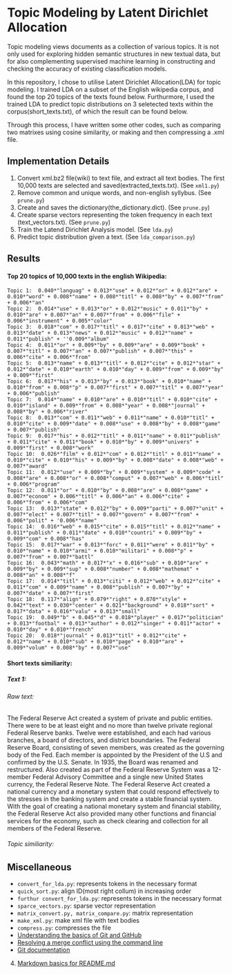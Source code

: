 # Topic Modeling by Latent Dirichlet Allocation


Topic modeling views documents as a collection of various topics. It is not only used for exploring hidden semantic structures in new textual data, but for also complementing supervised machine learning in constructing and checking the accuracy of existing classification models.

In this repository, I chose to utilise Latent Dirichlet Allocation(LDA) for topic modeling. I trained LDA on a subset of the English wikipedia corpus, and found the top 20 topics of the texts found below. Furthurmore, I used the trained LDA to predict topic distributions on 3 seletected texts within the corpus(short_texts.txt), of which the result can be found below.

Through this process, I have written some other codes, such as comparing two matrixes using cosine similarity, or making and then compressing a .xml file.

## Implementation Details

1. Convert xml.bz2 file(wiki) to text file, and extract all text bodies. The first 10,000 texts are selected and saved(extracted_texts.txt). (See `xml1.py`)
2. Remove common and unique words, and non-english syllybus. (See `prune.py`)
3. Create and saves the dictionary(the_dictionary.dict). (See `prune.py`)
4. Create sparse vectors representing the token frequency in each text (text_vectors.txt). (See `prune.py`)
5. Train the Latend Dirichlet Analysis model. (See `lda.py`)
6. Predict topic distribution given a text. (See `lda_comparison.py`)

## Results

#### Top 20 topics of 10,000 texts in the english Wikipedia:
```
Topic 1:  0.040*"languag" + 0.013*"use" + 0.012*"or" + 0.012*"are" + 0.010*"word" + 0.008*"name" + 0.008*"titl" + 0.008*"by" + 0.007*"from" + 0.006*"an"  
Topic 2:  0.014*"use" + 0.013*"or" + 0.012*"music" + 0.011*"by" + 0.010*"are" + 0.007*"an" + 0.007*"from" + 0.006*"file" + 0.006*"instrument" + 0.005*"color"  
Topic 3:  0.018*"com" + 0.017*"titl" + 0.017*"cite" + 0.013*"web" + 0.013*"date" + 0.013*"news" + 0.012*"music" + 0.012*"name" + 0.011*"publish" + ''0.009*"album"  
Topic 4:  0.011*"or" + 0.009*"by" + 0.009*"are" + 0.009*"book" + 0.007*"titl" + 0.007*"an" + 0.007*"publish" + 0.007*"this" + 0.006*"cite" + 0.006*"from"  
Topic 5:  0.013*"name" + 0.013*"titl" + 0.012*"cite" + 0.012*"star" + 0.012*"date" + 0.010*"earth" + 0.010*"day" + 0.009*"from" + 0.009*"by" + 0.009*"first"  
Topic 6:  0.017*"his" + 0.013*"by" + 0.013*"book" + 0.010*"name" + 0.010*"from" + 0.008*"p" + 0.007*"first" + 0.007*"titl" + 0.007*"year" + 0.006*"publish"  
Topic 7:  0.014*"name" + 0.010*"are" + 0.010*"titl" + 0.010*"cite" + 0.010*"island" + 0.009*"from" + 0.008*"year" + 0.008*"journal" + 0.008*"by" + 0.006*"river"  
Topic 8:  0.013*"com" + 0.011*"web" + 0.011*"name" + 0.010*"titl" + 0.010*"cite" + 0.009*"date" + 0.008*"use" + 0.008*"by" + 0.008*"game" + 0.007*"publish"  
Topic 9:  0.017*"his" + 0.012*"titl" + 0.011*"name" + 0.011*"publish" + 0.011*"cite" + 0.011*"book" + 0.010*"by" + 0.009*"univers" + 0.009*"first" + 0.008*"work"  
Topic 10:  0.026*"film" + 0.012*"com" + 0.012*"titl" + 0.011*"name" + 0.010*"cite" + 0.010*"his" + 0.009*"by" + 0.008*"date" + 0.008*"web" + 0.007*"award"  
Topic 11:  0.012*"use" + 0.009*"by" + 0.009*"system" + 0.009*"code" + 0.008*"are" + 0.008*"or" + 0.008*"comput" + 0.007*"web" + 0.006*"titl" + 0.006*"program"  
Topic 12:  0.011*"or" + 0.010*"by" + 0.008*"are" + 0.008*"game" + 0.007*"econom" + 0.006*"titl" + 0.006*"an" + 0.006*"cite" + 0.006*"from" + 0.006*"com"  
Topic 13:  0.013*"state" + 0.012*"by" + 0.009*"parti" + 0.007*"unit" + 0.007*"elect" + 0.007*"titl" + 0.007*"govern" + 0.007*"from" + 0.006*"polit" + '0.006*"name"  
Topic 14:  0.016*"web" + 0.015*"cite" + 0.015*"titl" + 0.012*"name" + 0.011*"publish" + 0.011*"date" + 0.010*"countri" + 0.009*"by" + 0.009*"com" + 0.008*"has"  
Topic 15:  0.017*"war" + 0.013*"forc" + 0.011*"were" + 0.011*"by" + 0.010*"name" + 0.010*"armi" + 0.010*"militari" + 0.008*"p" + 0.007*"from" + 0.007*"battl"  
Topic 16:  0.043*"math" + 0.017*"x" + 0.016*"sub" + 0.010*"are" + 0.009*"by" + 0.009*"sup" + 0.008*"number" + 0.008*"mathemat" + 0.008*"an" + 0.008*"f"  
Topic 17:  0.014*"titl" + 0.013*"citi" + 0.012*"web" + 0.012*"cite" + 0.011*"com" + 0.009*"name" + 0.008*"publish" + 0.007*"by" + 0.007*"date" + 0.007*"first"  
Topic 18:  0.117*"align" + 0.079*"right" + 0.070*"style" + 0.042*"text" + 0.030*"center" + 0.021*"background" + 0.018*"sort" + 0.017*"data" + 0.016*"valu" + 0.013*"small"  
Topic 19:  0.049*"b" + 0.045*"d" + 0.018*"player" + 0.017*"politician" + 0.013*"footbal" + 0.013*"author" + 0.012*"singer" + 0.011*"actor" + 0.010*"day" + 0.010*"french"  
Topic 20:  0.018*"journal" + 0.013*"titl" + 0.012*"cite" + 0.012*"name" + 0.010*"sub" + 0.010*"page" + 0.010*"are" + 0.009*"volum" + 0.008*"by" + 0.007*"use"  
```


#### Short texts similiarity:
##### Text 1:

###### Raw text:
The Federal Reserve Act created a system of private and public entities. There were to be at least eight and no more than twelve private regional Federal Reserve banks. Twelve were established, and each had various branches, a board of directors, and district boundaries. The Federal Reserve Board, consisting of seven members, was created as the governing body of the Fed. Each member is appointed by the President of the U.S and confirmed by the U.S. Senate. In 1935, the Board was renamed and restructured. Also created as part of the Federal Reserve System was a 12-member Federal Advisory Committee and a single new United States currency, the Federal Reserve Note. The Federal Reserve Act created a national currency and a monetary system that could respond effectively to the stresses in the banking system and create a stable financial system. With the goal of creating a national monetary system and financial stability, the Federal Reserve Act also provided many other functions and financial services for the economy, such as check clearing and collection for all members of the Federal Reserve.

###### Topic similiarity:


## Miscellaneous
+ `convert_for_lda.py`: represents tokens in the necessary format  
+ `quick_sort.py`: align ID(most right collum) in increasing order  
+ `furthur convert_for_lda.py`: represents tokens in the necessary format
+ `sparce_vectors.py`: sparse vector representation
+ `matrix_convert.py, matrix_compare.py`: matrix representation
+ `make_xml.py`: make xml file with text bodies
+ `compress.py`: compresses the file
+ [Understanding the basics of Git and GitHub](http://stackoverflow.com/questions/11816424/understanding-the-basics-of-git-and-github)
+ [Resolving a merge conflict using the command line](https://help.github.com/articles/resolving-a-merge-conflict-using-the-command-line/)
+ [Git documentation](https://git-scm.com/documentation)
4. [Markdown basics for README.md](https://guides.github.com/features/mastering-markdown/)



